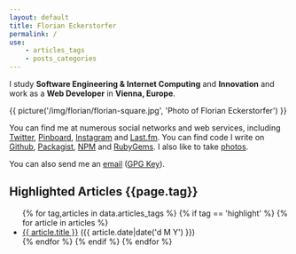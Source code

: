 ```yaml
---
layout: default
title: Florian Eckerstorfer
permalink: /
use:
    - articles_tags
    - posts_categories
---
```


I study **Software Engineering &amp; Internet Computing** and **Innovation** and work as a **Web Developer** in **Vienna, Europe**.

<div class="frontpage__picture">
    {{ picture('/img/florian/florian-square.jpg', 'Photo of Florian Eckerstorfer') }}
</div>

You can find me at numerous social networks and web services, including
    [Twitter](http://twitter.com/Florian_),
    [Pinboard](https://pinboard.in/u:florian.eckerstorfer),
    [Instagram](http://instagram.com/florian_) and
    [Last.fm](http://www.last.fm/user/feredir)</a>.
    You can find code I write on
    [Github](https://github.com/florianeckerstorfer),
    [Packagist](https://packagist.org/users/florianeckerstorfer/),
    [NPM](https://www.npmjs.org/~florianeckerstorfer) and
    [RubyGems](https://rubygems.org/profiles/florianeckerstorfer)</a>.
    I also like to take [photos](http://42reasons.com).

You can also send me an [email](mailto:florian@eckerstorfer.co) ([GPG Key](/key.asc)).

## Highlighted Articles {{page.tag}}

<ul>
{% for tag,articles in data.articles_tags %}
    {% if tag == 'highlight' %}
        {% for article in articles %}
        <li>
            <a href="{{ article.url }}">{{ article.title }}</a>
            <span class="article__header__date">({{ article.date|date('d M Y') }})</span>
        </li>
        {% endfor %}
    {% endif %}
{% endfor %}
</ul>
